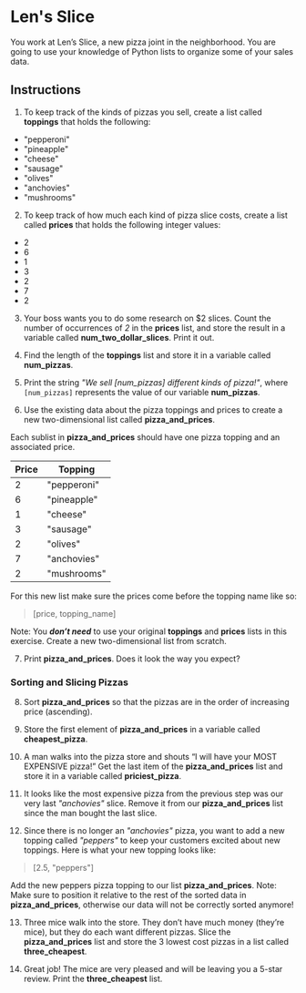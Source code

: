 # Len's Slice
You work at Len’s Slice, a new pizza joint in the neighborhood. You are going to use your knowledge of Python lists to organize some of your sales data.

## Instructions

1. To keep track of the kinds of pizzas you sell, create a list called **toppings** that holds the following:

  * "pepperoni"
  * "pineapple"
  * "cheese"
  * "sausage"
  * "olives"
  * "anchovies"
  * "mushrooms"

2. To keep track of how much each kind of pizza slice costs, create a list called **prices** that holds the following integer values:

  * 2
  * 6
  * 1
  * 3
  * 2
  * 7
  * 2

3. Your boss wants you to do some research on $2 slices.
Count the number of occurrences of _2_ in the **prices** list, and store the result in a variable called **num_two_dollar_slices**. Print it out.

4. Find the length of the **toppings** list and store it in a variable called **num_pizzas**.

5. Print the string _"We sell [num_pizzas] different kinds of pizza!"_, where `[num_pizzas]` represents the value of our variable **num_pizzas**.

6. Use the existing data about the pizza toppings and prices to create a new two-dimensional list called **pizza_and_prices**.

Each sublist in **pizza_and_prices** should have one pizza topping and an associated price.

| Price | Topping |
------- | ---------
| 2 | "pepperoni" |
| 6 |	"pineapple" |
| 1 |	"cheese" |
| 3 |	"sausage" |
| 2 |	"olives" |
| 7 |	"anchovies" |
| 2 |	"mushrooms" |

For this new list make sure the prices come before the topping name like so:

  > [price, topping_name]

Note: You **_don’t need_** to use your original **toppings** and **prices** lists in this exercise. Create a new two-dimensional list from scratch.

7. Print **pizza_and_prices**.
Does it look the way you expect?

### Sorting and Slicing Pizzas
8. Sort **pizza_and_prices** so that the pizzas are in the order of increasing price (ascending).

9. Store the first element of **pizza_and_prices** in a variable called **cheapest_pizza**.

10. A man walks into the pizza store and shouts “I will have your MOST EXPENSIVE pizza!”
Get the last item of the **pizza_and_prices** list and store it in a variable called **priciest_pizza**.

11. It looks like the most expensive pizza from the previous step was our very last _"anchovies"_ slice. Remove it from our **pizza_and_prices** list since the man bought the last slice.

12. Since there is no longer an _"anchovies"_ pizza, you want to add a new topping called _"peppers"_ to keep your customers excited about new toppings. Here is what your new topping looks like:

> [2.5, "peppers"]

Add the new peppers pizza topping to our list **pizza_and_prices**.
Note: Make sure to position it relative to the rest of the sorted data in **pizza_and_prices**, otherwise our data will not be correctly sorted anymore!

13. Three mice walk into the store. They don’t have much money (they’re mice), but they do each want different pizzas.
Slice the **pizza_and_prices** list and store the 3 lowest cost pizzas in a list called **three_cheapest**.

14. Great job! The mice are very pleased and will be leaving you a 5-star review.
Print the **three_cheapest** list.
